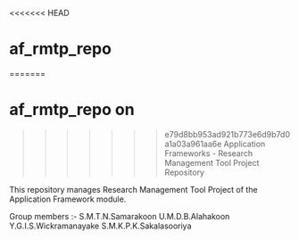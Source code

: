 <<<<<<< HEAD
# af_rmtp_repo
=======
# af_rmtp_repo on
>>>>>>> e79d8bb953ad921b773e6d9b7d0a1a03a961aa6e
Application Frameworks - Research Management Tool Project Repository

This repository manages Research Management Tool Project of the Application Framework module.

Group members :-
  S.M.T.N.Samarakoon
  U.M.D.B.Alahakoon
  Y.G.I.S.Wickramanayake
  S.M.K.P.K.Sakalasooriya
  
